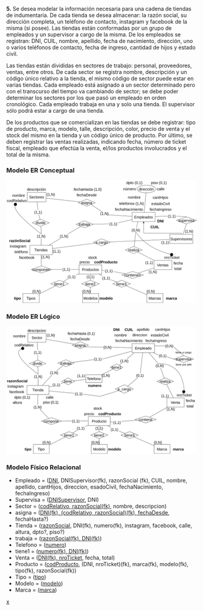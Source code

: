 **5.** Se desea modelar la información necesaria para una cadena de tiendas de indumentaria. De cada tienda se desea almacenar: la razón social, su dirección completa, un teléfono de contacto, instagram y facebook de la misma (si posee). Las tiendas están conformadas por un grupo de empleados y un supervisor a cargo de la misma. De los empleados se registran: DNI, CUIL, nombre, apellido, fecha de nacimiento, dirección, uno o varios teléfonos de contacto, fecha de ingreso, cantidad de hijos y estado civil.

Las tiendas están divididas en sectores de trabajo: personal, proveedores, ventas, entre otros. De cada sector se registra nombre, descripción y un código único relativo a la tienda, el mismo código de sector puede estar en varias tiendas. Cada empleado está asignado a un sector determinado pero con el transcurso del tiempo va cambiando de
sector; se debe poder determinar los sectores por los que pasó un empleado en orden cronológico. Cada empleado trabaja en una y solo una tienda. El supervisor sólo podrá estar a cargo de una tienda.

De los productos que se comercializan en las tiendas se debe registrar: tipo de producto, marca, modelo, talle, descripción, color, precio de venta y el stock del mismo en la tienda y un código único de producto. Por último, se deben registrar las ventas realizadas, indicando fecha, número de ticket fiscal, empleado que efectúa la venta, el/los productos involucrados y el total de la misma.

### Modelo ER Conceptual
![ejercicio5_Conceptual](../../Practica2/Parte1/drawios-png/ejercicio05P2_Conceptual.drawio.png)

### Modelo ER Lógico
![ejercicio5_Lógico](../../Practica2/Parte1/drawios-png/ejercicio05P2_Logico.drawio.png)

### Modelo Físico Relacional

- Empleado = (<u>DNI</u>, DNISupervisor(fk), razonSocial (fk), CUIL, nombre, apellido, cantHijos, direccion, esadoCivil, fechaNacimiento, fechaIngreso)
- Supervisa = (<u>DNISupervisor</u>, DNI)
- Sector = (<u>codRelativo, razonSocial(fk)</u>, nombre, descripcion)
- asigna = (<u>DNI(fk), (codRelativo, razonSocial)(fk), fechaDesde</u>, fechaHasta?)
- Tienda = (<u>razonSocial</u>, DNI(fk), numero(fk), instagram, facebook, calle, altura, dpto?, piso?)
- trabaja = (<u>razonSocial(fk), DNI(fk)</u>)
- Telefono = (<u>numero</u>)
- tiene1 = (<u>numero(fk), DNI(fk)</u>)
- Venta = (<u>DNI(fk), nroTicket</u>, fecha, total)
- Producto = (<u>codProducto</u>, (DNI, nroTicket)(fk), marca(fk), modelo(fk), tipo(fk), razonSocial(fk))
- Tipo = (<u>tipo</u>)
- Modelo = (<u>modelo</u>)
- Marca = (<u>marca</u>)


<u>x</u>


